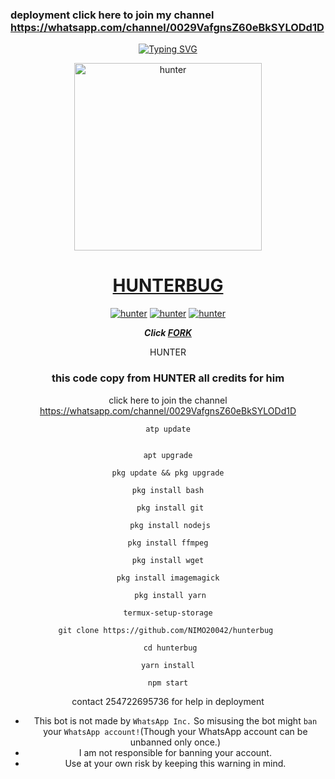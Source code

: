 ### deployment click here to join my channel https://whatsapp.com/channel/0029VafgnsZ60eBkSYLODd1D
<div align="center">
     
 [![Typing SVG](https://readme-typing-svg.herokuapp.com?font=Rockstar-ExtraBold&color=F01&lines=HUNTERBUG+BOT+ＷＨＡＴＳＡＰＰ+ＢＯＴ)](https://git.io/typing-svg)



<p align="center">  
  <a href="https://whatsapp.com/channel/0029VafgnsZ60eBkSYLODd1D">
    <img alt="hunter" height="300" src="https://telegra.ph/file/45ddf38cf85560445af06.jpg">
    <h1 align="center">HUNTERBUG</h1>
  </a>
</p>
<p align="center">
<a href="https://github.com/hunterbug"><img title="hunter" src="https://img.shields.io/badge/hunter-black?style=for-the-badge&logo=Github(https://whatsapp.com/channel/0029VafgnsZ60eBkSYLODd1D)"></a> <a href="https://https://whatsapp.com/channel/0029VafgnsZ60eBkSYLODd1D"><img title="hunter" src="https://img.shields.io/badge/CHANNEL-red?style=for-the-badge&logo=whatsapp(https://whatsapp.com/channel/0029VafgnsZ60eBkSYLODd1D)"></a> <a href="https://wa.me/25422695736"><img title="hunter" src="https://img.shields.io/badge/CHAT US-green?style=for-the-badge&logo=whatsapp(https://whatsapp.com/channel/0029VafgnsZ60eBkSYLODd1D)"></a>

</details>

***Click [FORK](https://github.com/NIMO20042/hunterbug-fork)***

   
   
 HUNTER
### this code copy from HUNTER  all credits for him

click here to join the channel https://whatsapp.com/channel/0029VafgnsZ60eBkSYLODd1D

```
atp update
   

apt upgrade

pkg update && pkg upgrade

pkg install bash

 pkg install git

 pkg install nodejs

pkg install ffmpeg

pkg install wget

pkg install imagemagick

 pkg install yarn

termux-setup-storage
```

```
git clone https://github.com/NIMO20042/hunterbug 
```
```
 cd hunterbug
```
```
yarn install
  ```
    
```
npm start
```
contact 254722695736 for help in deployment



- This bot is not made by `WhatsApp Inc.` So misusing the bot might `ban` your `WhatsApp account!`(Though your WhatsApp account can be unbanned only once.)
- I am not responsible for banning your account.
- Use at your own risk by keeping this warning in mind.
